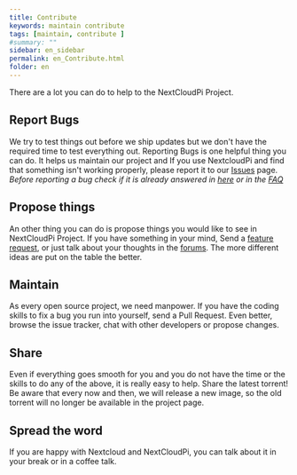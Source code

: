 ```yaml
---
title: Contribute
keywords: maintain contribute
tags: [maintain, contribute ]
#summary: ""
sidebar: en_sidebar
permalink: en_Contribute.html
folder: en
---
```


There are a lot you can do to help to the NextCloudPi Project.

## Report Bugs
We try to test things out before we ship updates but we don't have the required time to test everything out. Reporting Bugs is one helpful thing you can do. It helps us maintain our project and  If you use NextcloudPi and find that something isn't working properly, please report it to our [Issues](https://github.com/nextcloud/nextcloudpi/issues) page. *Before reporting a bug check if it is already answered in [here](https://github.com/nextcloud/nextcloudpi/issues?utf8=%E2%9C%93&q=%20label:question%20) or in the [FAQ](https://github.com/nextcloud/nextcloudpi/wiki/FAQ)*

## Propose things
An other thing you can do is propose things you would like to see in NextCloudPi Project. If you have something in your mind, Send a [feature request](https://github.com/nextcloud/nextcloudpi/issues?utf8=%E2%9C%93&q=label:%22feature%20request%22%20), or just talk about your thoughts in the [forums](https://help.nextcloud.com/c/support/appliances-docker-snappy-vm). The more different ideas are put on the table the better.

## Maintain
As every open source project, we need manpower. If you have the coding skills to fix a bug you run into yourself, send a Pull Request. Even better, browse the issue tracker, chat with other developers or propose changes.

## Share
Even if everything goes smooth for you and you do not have the time or the skills to do any of the above, it is really easy to help. Share the latest torrent! Be aware that every now and then, we will release a new image, so the old torrent will no longer be available in the project page.

## Spread the word
If you are happy with Nextcloud and NextCloudPi, you can talk about it in your break or in a coffee talk.
